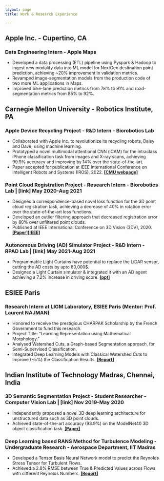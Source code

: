```yaml
---
layout: page
title: Work & Research Experience

---
```


## Apple Inc. - Cupertino, CA

### Data Engineering Intern - Apple Maps
- Developed a data processing (ETL) pipeline using Pyspark & Hadoop to ingest new modality data into ML model
for NextGen destination point prediction, achieving ~20% improvement in validation metrics.
- Revamped image-segmentation models from the production code of two more ML applications in Maps.
- Improved bike-lane prediction metrics from 78% to 91% and road-segmentation metrics from 85% to 92%.


## Carnegie Mellon University - Robotics Institute, PA

### Apple Device Recycling Project - R&D Intern - Biorobotics Lab
- Collaborated with Apple Inc. to revolutionize its recycling robots, Daisy and Dave, using machine learning.
- Prototyped a novel multimodal attentional CNN (iCAM) for the intraclass iPhone classification task from images
and X-ray scans, achieving 99.9% accuracy and improving by 14% over the state-of-the-art.
- Paper accepted for publication at IEEE International Conference on Intelligent Robots and Systems (IROS), 2022.
[**[CMU webpage]**](https://www.ri.cmu.edu/cmu-ai-robotics-team-up-with-apple-to-improve-device-recycling/)

### Point Cloud Registration Project - Research Intern - Biorobotics Lab | [link] 	May 2020-Aug 2021
- Designed a correspondence-based novel loss function for the 3D point cloud registration task, achieving a
decrease of 40% in rotation error over the state-of-the-art loss functions.
- Developed an outlier filtering approach that decreased registration error by 80% over unfiltered point clouds.
- Published at IEEE International Conference on 3D Vision (3DV), 2020.
[**[Paper]**](http://biorobotics.ri.cmu.edu/papers/paperUploads/812800a603.pdf)[**[IEEE]**](https://ieeexplore.ieee.org/document/9320424)

### Autonomous Driving (AD) Simulator Project - R&D Intern - RPAD Lab | [link]	   May 2021-Aug 2021
- Programmable Light Curtains have potential to replace the LiDAR sensor, cutting the AD costs by upto 80,000$.
- Designed a Light Curtain simulator & integrated it with an AD agent achieving a 7.2% increase in driving score. 
[**[ppt]**](https://docs.google.com/presentation/d/1aKX2qgWyqiZo-O0DWM5iNVgA_6Xc_7CjcDQmB7laKYI/edit?usp=sharing)

## ESIEE Paris
### Research Intern at LIGM Laboratory, ESIEE Paris (Mentor: Prof. Laurent NAJMAN)
- Honored to receive the prestigious CHARPAK Scholarship by the French Government to fund this research.  
- Project Title: “Learning Representation using Mathematical Morphology.” 
- Analysed Watershed Cuts, a Graph-based Segmentation approach, for Semi-Supervised Classification.
- Integrated Deep Learning Models with Classical Watershed Cuts to Improve (~5%) the Classification Results.
[**[Report]**](https://ruc98.github.io/papers/Morphology_Internship_Report.pdf)

## Indian Institute of Technology Madras, Chennai, India

### 3D Semantic Segmentation Project - Student Researcher - Computer Vision Lab | [link]   	 Nov 2019-May 2020
- Independently proposed a novel 3D deep learning architecture for unstructured data such as 3D point clouds.
- Achieved state-of-the-art accuracy (93.9%) on the ModelNet40 3D object classification task.
[**[Paper]**](https://arxiv.org/abs/2011.00923)

### Deep Learning based RANS Method for Turbulence Modeling - Undergraduate Research - Aerospace Department, IIT Madras 
- Developed a Tensor Basis Neural Network model to predict the Reynolds Stress Tensor for Turbulent Flows.
- Achieved a 2.8% RMSE between True & Predicted Values across Flows with different Reynolds Numbers.
[**[Report]**](https://drive.google.com/drive/u/1/folders/154O2az2jIF7VCBCY0TGww45cir8eeiz7)
